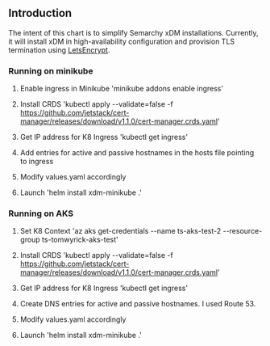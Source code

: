 ## Introduction
The intent of this chart is to simplify Semarchy xDM installations. Currently, it will install xDM in high-availability configuration and provision TLS termination using [LetsEncrypt](https://letsencrypt.org/).

### Running on minikube

1. Enable ingress in Minikube
'minikube addons enable ingress'

2. Install CRDS
'kubectl apply --validate=false -f https://github.com/jetstack/cert-manager/releases/download/v1.1.0/cert-manager.crds.yaml'

3. Get IP address for K8 Ingress
'kubectl get ingress'

4. Add entries for active and passive hostnames in the hosts file pointing to ingress

5. Modify values.yaml accordingly

6. Launch
'helm install xdm-minikube .'

### Running on AKS
1. Set K8 Context
'az aks get-credentials --name ts-aks-test-2 --resource-group ts-tomwyrick-aks-test'

2. Install CRDS
'kubectl apply --validate=false -f https://github.com/jetstack/cert-manager/releases/download/v1.1.0/cert-manager.crds.yaml'

3. Get IP address for K8 Ingress
'kubectl get ingress'

4. Create DNS entries for active and passive hostnames. I used Route 53.

5. Modify values.yaml accordingly

6. Launch
'helm install xdm-minikube .'






